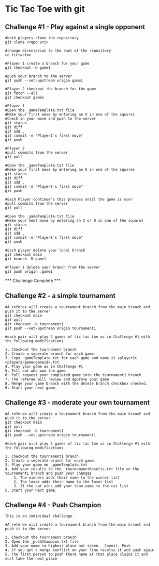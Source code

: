 # Tic Tac Toe with git

## Challenge #1 - Play against a single opponent

    #both players clone the repository
    git clone <repo uri>

    #change directories to the root of the repository
    cd tictactoe

    #Player 1 create a branch for your game
    git checkout -b game1

    #push your branch to the server
    git push --set-upstream origin game1

    #Player 2 checkout the branch for the game
    git fetch --all
    git checkout game1

    #Player 1
    #Open the _gameTemplate.txt file
    #Make your first move by entering an X in one of the squares
    #Check in your move and push to the server
    git status
    git diff
    git add .
    git commit -m "Player1's first move"
    git push

    #Player 2
    #pull commits from the server
    git pull

    #Open the _gameTemplate.txt file
    #Make your first move by entering an O in one of the squares
    git status
    git diff
    git add .
    git commit -m "Player1's first move"
    git push

    #Each Player continue's this process until the game is over
    #pull commits from the server
    git pull

    #Open the _gameTemplate.txt file
    #Make your next move by entering an X or O in one of the squares
    git status
    git diff
    git add .
    git commit -m "Player1's first move"
    git push

    #Each player delete your local branch 
    git checkout main
    git branch -D game1

    #Player 1 delete your branch from the server
    git push origin :game1

*** Challenge Complete ***

## Challenge #2 - a simple tournament

    #A referee will create a tournament branch from the main branch and push it to the server
    git checkout main
    git pull
    git checkout -b tournament1
    git push --set-upstream origin tournament1
    
    #each pair will play 2 games of tic tac toe as in Challenge #1 with the following modifications

    1. Checkout the tournament branch
    2. Create a seperate branch for each game.
    3. Copy _gameTemplate.txt for each game and name it <player1><player2>game<gameid>.txt
    4. Play your game as in Challenge #1
    5. Fill out who won the game
    6. Pull request your completed game into the tournament1 branch 
    7. The referee will review and approve your game
    8. Merge your game branch with the delete branch checkbox checked. 
    9. Start your next game. 
      

## Challenge #3 - moderate your own tournament

    #A referee will create a tournament branch from the main branch and push it to the server
    git checkout main
    git pull
    git checkout -b tournament1
    git push --set-upstream origin tournament1

    #each pair will play 2 games of tic tac toe as in Challenge #1 with the following modifications

    1. Checkout the tournament1 branch
    2. Create a seperate branch for each game.
    3. Play your game on _gameTemplate.txt
    4. Add your results to the _tournamanetResults.txt file on the tournament1 branch and push your changes
        1. The winners adds their name to the winner list
        2. The loser adds their name to the loser list
        3. If the cat wins add your team name to the cat list
    5. Start your next game. 

## Challenge #4 - Push Champion  

    This is an individual challenge.

    #A referee will create a tournament branch from the main branch and push it to the server

    1. Checkout the tournament branch
    2. Open the _pushChampion.txt file
    3. Add your name to highest place not taken.  Commit. Push
    4. If you get a merge conflict on your line resolve it and push again
    5. The first person to push there name at that place claims it and must take the next place








